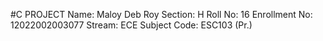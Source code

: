 #C PROJECT
Name: Maloy Deb Roy
Section: H   Roll No: 16
Enrollment No: 12022002003077
Stream: ECE     Subject Code: ESC103 (Pr.)
